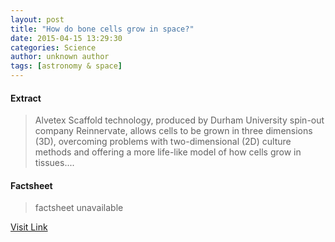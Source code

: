 ```yaml
---
layout: post
title: "How do bone cells grow in space?"
date: 2015-04-15 13:29:30
categories: Science
author: unknown author
tags: [astronomy & space]
---
```



#### Extract
>Alvetex Scaffold technology, produced by Durham University spin-out company Reinnervate, allows cells to be grown in three dimensions (3D), overcoming problems with two-dimensional (2D) culture methods and offering a more life-like model of how cells grow in tissues....

#### Factsheet
>factsheet unavailable

[Visit Link](http://phys.org/news348308945.html)


